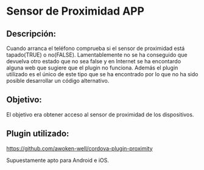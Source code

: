 Sensor de Proximidad APP
========================


Descripción:
------------
Cuando arranca el teléfono comprueba si el sensor de proximidad está tapado(TRUE) o no(FALSE). Lamentablemente no se ha conseguido que devuelva otro estado que no sea false y en Internet se ha encontardo alguna web que sugiere que el plugin no funciona.
Además el plugin utilizado es el único de este tipo que se ha encontrado por lo que no ha sido posible desarrollar un código alternativo.

Objetivo:
---------
El objetivo era obtener acceso  al sensor de proximidad de los dispositivos.

Plugin utilizado:
-----------------
https://github.com/awoken-well/cordova-plugin-proximity

Supuestamente apto para Android e iOS.
